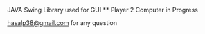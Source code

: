 JAVA Swing Library used for GUI
** Player 2 Computer in Progress

hasalp38@gmail.com for any question

